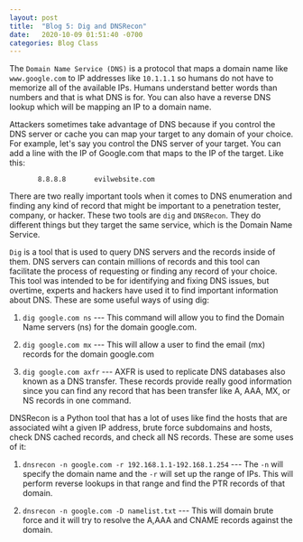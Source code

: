 ```yaml
---
layout: post
title:  "Blog 5: Dig and DNSRecon"
date:   2020-10-09 01:51:40 -0700
categories: Blog Class
---
```


The `Domain Name Service (DNS)` is a protocol that maps a domain name like `www.google.com` to IP addresses like `10.1.1.1` so humans do not have to memorize all of the available IPs. Humans understand better words than numbers and that is what DNS is for. You can also have a reverse DNS lookup which will be mapping an IP to a domain name.

Attackers sometimes take advantage of DNS because if you control the DNS server or cache you can map your target to any domain of your choice. For example, let's say you control the DNS server of your target. You can add a line with the IP of Google.com that maps to the IP of the target. Like this:
           
           8.8.8.8       evilwebsite.com
  
There are two really important tools when it comes to DNS enumeration and finding any kind of record that might be important to a penetration tester, company, or hacker. These two tools are `dig` and `DNSRecon`. They do different things but they target the same service, which is the Domain Name Service. 

`Dig` is a tool that is used to query DNS servers and the records inside of them. DNS servers can contain millions of records and this tool can facilitate the process of requesting or finding any record of your choice. This tool was intended to be for identifying and fixing DNS issues, but overtime, experts and hackers have used it to find important information about DNS. These are some useful ways of using dig:

   1. `dig google.com ns` ---  This command will allow you to find the Domain Name servers (ns) for the domain google.com.
           
   2. `dig google.com mx` --- This will allow a user to find the email (mx) records for the domain google.com
   
   3. `dig google.com axfr` --- AXFR is used to replicate DNS databases also known as a DNS transfer. These records provide really good information since you can find any record that has been transfer like A, AAA, MX, or NS records in one command.
   
DNSRecon is a Python tool that has a lot of uses like find the hosts that are associated wiht a given IP address, brute force subdomains and hosts, check DNS cached records, and check all NS records. These are some uses of it:
     
   1. `dnsrecon -n google.com -r 192.168.1.1-192.168.1.254` --- The `-n` will specify the domain name and the `-r` will set up the range of IPs. This will perform reverse lookups in that range and find the PTR records of that domain.
   
   2. `dnsrecon -n google.com -D namelist.txt` --- This will domain brute force and it will try to resolve the A,AAA and CNAME records against the domain.
   
   
  
